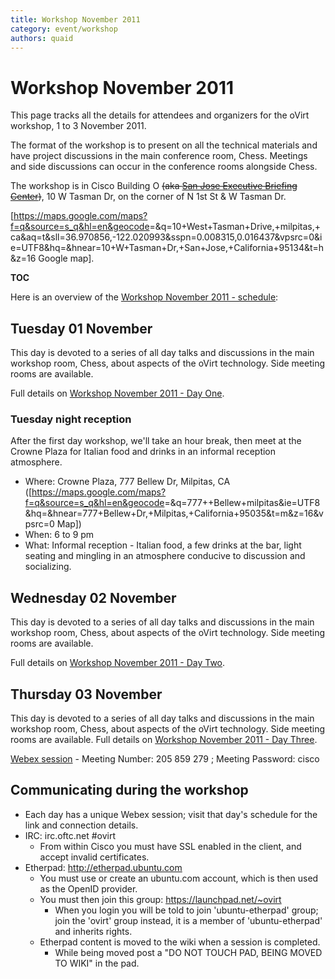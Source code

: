 ```yaml
---
title: Workshop November 2011
category: event/workshop
authors: quaid
---
```


# Workshop November 2011

This page tracks all the details for attendees and organizers for the oVirt workshop, 1 to 3 November 2011.

The format of the workshop is to present on all the technical materials and have project discussions in the main conference room, Chess. Meetings and side discussions can occur in the conference rooms alongside Chess.

The workshop is in Cisco Building O ~~(aka [San Jose Executive Briefing Center](http://www.cisco.com/web/about/ac156/sanjose.html))~~, 10 W Tasman Dr, on the corner of N 1st St & W Tasman Dr.

[<https://maps.google.com/maps?f=q&source=s_q&hl=en&geocode>=&q=10+West+Tasman+Drive,+milpitas,+ca&aq=t&sll=36.970856,-122.020993&sspn=0.008315,0.016437&vpsrc=0&ie=UTF8&hq=&hnear=10+W+Tasman+Dr,+San+Jose,+California+95134&t=h&z=16 Google map].

__TOC__

Here is an overview of the [Workshop November 2011 - schedule](/community/events/archives/workshop/workshop-november-2011-schedule/):

## Tuesday 01 November

This day is devoted to a series of all day talks and discussions in the main workshop room, Chess, about aspects of the oVirt technology. Side meeting rooms are available.

Full details on [Workshop November 2011 - Day One](/community/events/archives/workshop/workshop-november-2011-day-one/).

### Tuesday night reception

After the first day workshop, we'll take an hour break, then meet at the Crowne Plaza for Italian food and drinks in an informal reception atmosphere.

*   Where: Crowne Plaza, 777 Bellew Dr, Milpitas, CA ([<https://maps.google.com/maps?f=q&source=s_q&hl=en&geocode>=&q=777++Bellew+milpitas&ie=UTF8&hq=&hnear=777+Bellew+Dr,+Milpitas,+California+95035&t=m&z=16&vpsrc=0 Map])
*   When: 6 to 9 pm
*   What: Informal reception - Italian food, a few drinks at the bar, light seating and mingling in an atmosphere conducive to discussion and socializing.

## Wednesday 02 November

This day is devoted to a series of all day talks and discussions in the main workshop room, Chess, about aspects of the oVirt technology. Side meeting rooms are available.

Full details on [Workshop November 2011 - Day Two](/community/events/archives/workshop/workshop-november-2011-day-two/).

## Thursday 03 November

This day is devoted to a series of all day talks and discussions in the main workshop room, Chess, about aspects of the oVirt technology. Side meeting rooms are available. Full details on [Workshop November 2011 - Day Three](/community/events/archives/workshop/workshop-november-2011-day-three/).

[Webex session](https://cisco.webex.com/cisco/j.php?J=205859279&PW=NNGU3ODAzYWEw) - Meeting Number: 205 859 279 ; Meeting Password: cisco

## Communicating during the workshop

*   Each day has a unique Webex session; visit that day's schedule for the link and connection details.
*   IRC: irc.oftc.net #ovirt
    -   From within Cisco you must have SSL enabled in the client, and accept invalid certificates.
*   Etherpad: <http://etherpad.ubuntu.com>
    -   You must use or create an ubuntu.com account, which is then used as the OpenID provider.
    -   You must then join this group: <https://launchpad.net/~ovirt>
        -   When you login you will be told to join 'ubuntu-etherpad' group; join the 'ovirt' group instead, it is a member of 'ubuntu-etherpad' and inherits rights.
    -   Etherpad content is moved to the wiki when a session is completed.
        -   While being moved post a "DO NOT TOUCH PAD, BEING MOVED TO WIKI" in the pad.
